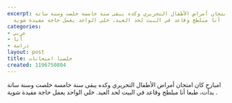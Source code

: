 ```yaml
---
excerpt: امبارح كان امتحان أمراض الأطفال التحريري وكده يبقى سنة خامسة خلصت وسنة ساتة
  بدأت، طبعا أنا مبلطج وقاعد في البيت لحد العيد. خلي الواحد يعمل حاجة مفيدة شوية .
categories:
- عربي
- أنا
- دراسة
layout: post
title: خلصنا امتحانات
created: 1196750804
---
```

امبارح كان امتحان أمراض الأطفال التحريري وكده يبقى سنة خامسة خلصت وسنة ساتة بدأت، طبعا أنا مبلطج وقاعد في البيت لحد العيد. خلي الواحد يعمل حاجة مفيدة شوية .
